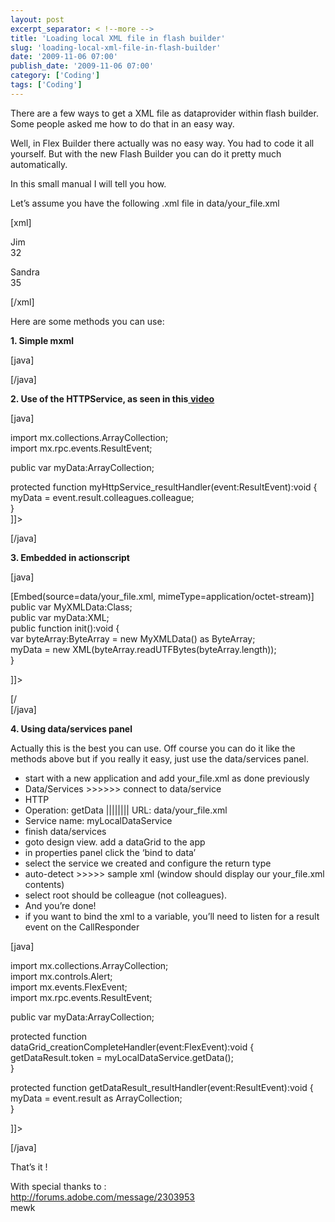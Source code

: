 ```yaml
---
layout: post
excerpt_separator: < !--more -->
title: 'Loading local XML file in flash builder'
slug: 'loading-local-xml-file-in-flash-builder'
date: '2009-11-06 07:00'
publish_date: '2009-11-06 07:00'
category: ['Coding']
tags: ['Coding']
---
```

There are a few ways to get a XML file as dataprovider within flash builder.
Some people asked me how to do that in an easy way.  
  
Well, in Flex Builder there actually was no easy way. You had to code it all
yourself. But with the new Flash Builder you can do it pretty much
automatically.  
  
In this small manual I will tell you how.  
  
  
  
Let’s assume you have the following .xml file in data/your_file.xml  
  
[xml]  
  
  
  
Jim  
32  
  
  
Sandra  
35  
  
  
[/xml]  
  
  
Here are some methods you can use:  
  
 **1\. Simple mxml**  
  
[java]  
  
  
  
[/java]  
  
  
 **2\. Use of the HTTPService, as seen in this**[
**video**](http://www.adobe.com/devnet/flex/videotraining/flex4beta/xml/fiaw_v1_08.html
"Video of Flash Builder HTTPService")  
  
[java]  
  
  
  
  
import mx.collections.ArrayCollection;  
import mx.rpc.events.ResultEvent;  
  
public var myData:ArrayCollection;  
  
protected function myHttpService_resultHandler(event:ResultEvent):void {  
myData = event.result.colleagues.colleague;  
}  
]]>  
  
  
  
  
  
[/java]  
  
  
 **3\. Embedded in actionscript**  
  
[java]  
  
  
  
  
[Embed(source=data/your_file.xml, mimeType=application/octet-stream)]  
public var MyXMLData:Class;  
public var myData:XML;  
public function init():void {  
var byteArray:ByteArray = new MyXMLData() as ByteArray;  
myData = new XML(byteArray.readUTFBytes(byteArray.length));  
}  
  
]]>  
  
  
[/  
[/java]  
  
  
 **4\. Using data/services panel**  
  
Actually this is the best you can use. Off course you can do it like the
methods above but if you really it easy, just use the data/services panel.

  * start with a new application and add your_file.xml as done previously
  * Data/Services >>>>>> connect to data/service
  * HTTP
  * Operation: getData |||||||| URL: data/your_file.xml
  * Service name: myLocalDataService
  * finish data/services
  * goto design view. add a dataGrid to the app
  * in properties panel click the ‘bind to data’
  * select the service we created and configure the return type
  * auto-detect >>>>> sample xml (window should display our your_file.xml contents)
  * select root should be colleague (not colleagues).
  * And you’re done!
  * if you want to bind the xml to a variable, you’ll need to listen for a result event on the CallResponder

[java]  
  
  
  
  
import mx.collections.ArrayCollection;  
import mx.controls.Alert;  
import mx.events.FlexEvent;  
import mx.rpc.events.ResultEvent;  
  
public var myData:ArrayCollection;  
  
protected function dataGrid_creationCompleteHandler(event:FlexEvent):void {  
getDataResult.token = myLocalDataService.getData();  
}  
  
protected function getDataResult_resultHandler(event:ResultEvent):void {  
myData = event.result as ArrayCollection;  
}  
  
]]>  
  
  
  
  
  
  
  
  
  
  
  
  
  
[/java]  
  
  
That’s it !  
  
  
  
  
With special thanks to :  
<http://forums.adobe.com/message/2303953>  
mewk

